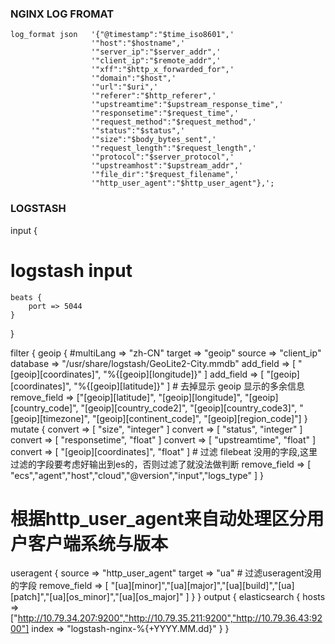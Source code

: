 ### NGINX LOG FROMAT
    log_format json   '{"@timestamp":"$time_iso8601",'
                      '"host":"$hostname",'
                      '"server_ip":"$server_addr",'
                      '"client_ip":"$remote_addr",'
                      '"xff":"$http_x_forwarded_for",'
                      '"domain":"$host",'
                      '"url":"$uri",'
                      '"referer":"$http_referer",'
                      '"upstreamtime":"$upstream_response_time",'
                      '"responsetime":"$request_time",'
                      '"request_method":"$request_method",'
                      '"status":"$status",'
                      '"size":"$body_bytes_sent",'
                      '"request_length":"$request_length",'
                      '"protocol":"$server_protocol",'
                      '"upstreamhost":"$upstream_addr",'
                      '"file_dir":"$request_filename",'
                      '"http_user_agent":"$http_user_agent"},';

### LOGSTASH 
input {
  # logstash input
    beats {
        port => 5044
    }
}

filter {
  geoip {
    #multiLang => "zh-CN"
    target => "geoip"
    source => "client_ip"
    database => "/usr/share/logstash/GeoLite2-City.mmdb"
    add_field => [ "[geoip][coordinates]", "%{[geoip][longitude]}" ]
    add_field => [ "[geoip][coordinates]", "%{[geoip][latitude]}" ]
    # 去掉显示 geoip 显示的多余信息
    remove_field => ["[geoip][latitude]", "[geoip][longitude]", "[geoip][country_code]", "[geoip][country_code2]", "[geoip][country_code3]", "[geoip][timezone]", "[geoip][continent_code]", "[geoip][region_code]"]
  }
  mutate {
    convert => [ "size", "integer" ]
    convert => [ "status", "integer" ]
    convert => [ "responsetime", "float" ]
    convert => [ "upstreamtime", "float" ]
    convert => [ "[geoip][coordinates]", "float" ]
    # 过滤 filebeat 没用的字段,这里过滤的字段要考虑好输出到es的，否则过滤了就没法做判断
    remove_field => [ "ecs","agent","host","cloud","@version","input","logs_type" ]
  }
  # 根据http_user_agent来自动处理区分用户客户端系统与版本
  useragent {
    source => "http_user_agent"
    target => "ua"
    # 过滤useragent没用的字段
    remove_field => [ "[ua][minor]","[ua][major]","[ua][build]","[ua][patch]","[ua][os_minor]","[ua][os_major]" ]
  }
}
output {
  elasticsearch {
    hosts => ["http://10.79.34.207:9200","http://10.79.35.211:9200","http://10.79.36.43:9200"]
    index => "logstash-nginx-%{+YYYY.MM.dd}"
  }
}
